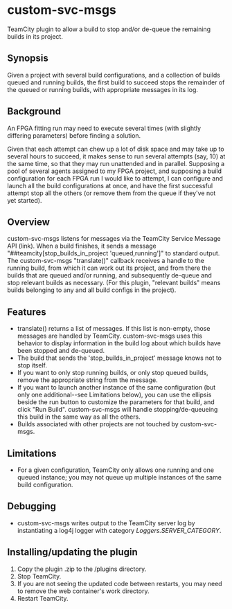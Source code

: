 custom-svc-msgs
===============

TeamCity plugin to allow a build to stop and/or de-queue the remaining builds in its project.

Synopsis 
------
Given a project with several build configurations, and a collection of builds queued and running builds, the first build to succeed stops the remainder of the queued or running builds, with appropriate messages in its log.

Background
------
An FPGA fitting run may need to execute several times (with slightly differing parameters) before finding a solution.

 
Given that each attempt can chew up a lot of disk space and may take up to several hours to succeed, it makes sense to run several attempts (say, 10) at the same time, so that they may run unattended and in parallel.  Supposing a pool of several agents assigned to my FPGA project, and supposing a build configuration for each FPGA run I would like to attempt, I can configure and launch all the build configurations at once, and have the first successful attempt stop all the others (or remove them from the queue if they've not yet started). 


Overview
------
custom-svc-msgs listens for messages via the TeamCity Service Message API (link).  When a build finishes, it sends a message "##teamcity\[stop_builds_in_project 'queued,running'\]" to standard output.  The custom-svc-msgs "translate()" callback receives a handle to the running build, from which it can work out its project, and from there the builds that are queued and/or running, and subsequently de-queue and stop relevant builds as necessary.  (For this plugin, "relevant builds" means builds belonging to any and all build configs in the project).

Features
------
* translate() returns a list of messages.  If this list is non-empty, those messages are handled by TeamCity.  custom-svc-msgs uses this behavior to display information in the build log about which builds have been stopped and de-queued. 
* The build that sends the 'stop_builds_in_project' message knows not to stop itself.
* If you want to only stop running builds, or only stop queued builds, remove the appropriate string from the message.
* If you want to launch another instance of the same configuration (but only one additional--see Limitations below), you can use the ellipsis beside the run button to customize the parameters for that build, and click "Run Build".  custom-svc-msgs will handle stopping/de-queueing this build in the same way as all the others.
* Builds associated with other projects are not touched by custom-svc-msgs.

Limitations
------
* For a given configuration, TeamCity only allows one running and one queued instance; you may not queue up multiple instances of the same build configuration.

Debugging
------
* custom-svc-msgs writes output to the TeamCity server log by instantiating a log4j logger with category *Loggers.SERVER_CATEGORY*.


Installing/updating the plugin
------
1. Copy the plugin .zip to the <data-root>/plugins directory.
1. Stop TeamCity.
1. If you are not seeing the updated code between restarts, you may need to remove the web container's work directory.
1. Restart TeamCity.
